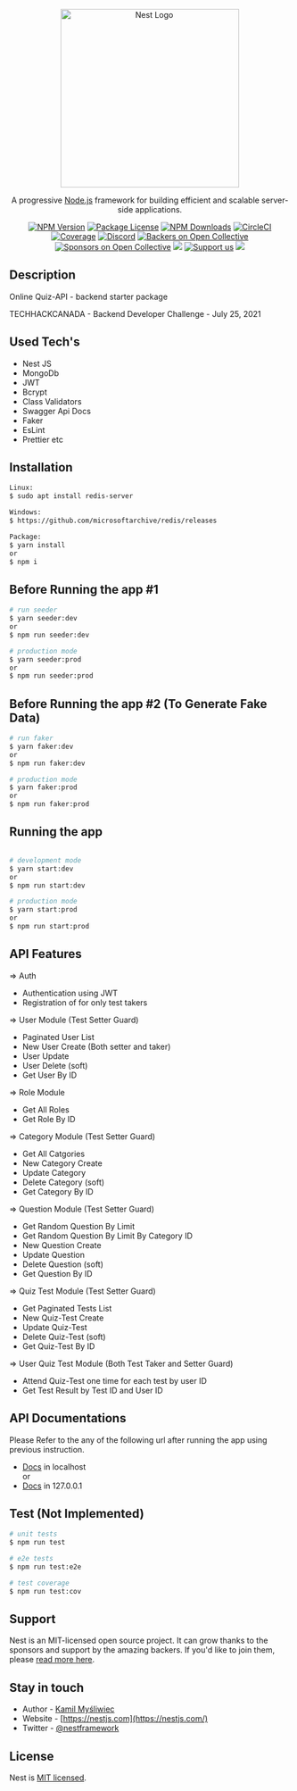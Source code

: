 <p align="center">
  <a href="http://nestjs.com/" target="blank"><img src="https://nestjs.com/img/logo_text.svg" width="320" alt="Nest Logo" /></a>
</p>

[circleci-image]: https://img.shields.io/circleci/build/github/nestjs/nest/master?token=abc123def456

[circleci-url]: https://circleci.com/gh/nestjs/nest

  <p align="center">A progressive <a href="http://nodejs.org" target="_blank">Node.js</a> framework for building efficient and scalable server-side applications.</p>
    <p align="center">
<a href="https://www.npmjs.com/~nestjscore" target="_blank"><img src="https://img.shields.io/npm/v/@nestjs/core.svg" alt="NPM Version" /></a>
<a href="https://www.npmjs.com/~nestjscore" target="_blank"><img src="https://img.shields.io/npm/l/@nestjs/core.svg" alt="Package License" /></a>
<a href="https://www.npmjs.com/~nestjscore" target="_blank"><img src="https://img.shields.io/npm/dm/@nestjs/common.svg" alt="NPM Downloads" /></a>
<a href="https://circleci.com/gh/nestjs/nest" target="_blank"><img src="https://img.shields.io/circleci/build/github/nestjs/nest/master" alt="CircleCI" /></a>
<a href="https://coveralls.io/github/nestjs/nest?branch=master" target="_blank"><img src="https://coveralls.io/repos/github/nestjs/nest/badge.svg?branch=master#9" alt="Coverage" /></a>
<a href="https://discord.gg/G7Qnnhy" target="_blank"><img src="https://img.shields.io/badge/discord-online-brightgreen.svg" alt="Discord"/></a>
<a href="https://opencollective.com/nest#backer" target="_blank"><img src="https://opencollective.com/nest/backers/badge.svg" alt="Backers on Open Collective" /></a>
<a href="https://opencollective.com/nest#sponsor" target="_blank"><img src="https://opencollective.com/nest/sponsors/badge.svg" alt="Sponsors on Open Collective" /></a>
  <a href="https://paypal.me/kamilmysliwiec" target="_blank"><img src="https://img.shields.io/badge/Donate-PayPal-ff3f59.svg"/></a>
    <a href="https://opencollective.com/nest#sponsor"  target="_blank"><img src="https://img.shields.io/badge/Support%20us-Open%20Collective-41B883.svg" alt="Support us"></a>
  <a href="https://twitter.com/nestframework" target="_blank"><img src="https://img.shields.io/twitter/follow/nestframework.svg?style=social&label=Follow"></a>
</p>
  <!--[![Backers on Open Collective](https://opencollective.com/nest/backers/badge.svg)](https://opencollective.com/nest#backer)
  [![Sponsors on Open Collective](https://opencollective.com/nest/sponsors/badge.svg)](https://opencollective.com/nest#sponsor)-->

## Description
Online Quiz-API - backend starter package

TECHHACKCANADA - Backend Developer Challenge - July 25, 2021

## Used Tech's
- Nest JS
- MongoDb
- JWT
- Bcrypt
- Class Validators
- Swagger Api Docs
- Faker
- EsLint
- Prettier
  etc

## Installation

```bash
Linux:
$ sudo apt install redis-server

Windows:
$ https://github.com/microsoftarchive/redis/releases

Package:
$ yarn install
or
$ npm i
```

## Before Running the app #1

```bash
# run seeder
$ yarn seeder:dev
or
$ npm run seeder:dev

# production mode
$ yarn seeder:prod
or
$ npm run seeder:prod
```

## Before Running the app #2 (To Generate Fake Data)

```bash
# run faker
$ yarn faker:dev
or
$ npm run faker:dev

# production mode
$ yarn faker:prod
or
$ npm run faker:prod
```

## Running the app

```bash

# development mode
$ yarn start:dev
or
$ npm run start:dev

# production mode
$ yarn start:prod
or
$ npm run start:prod
```

## API Features

=> Auth

- Authentication using JWT
- Registration of for only test takers

=> User Module (Test Setter Guard)

- Paginated User List
- New User Create (Both setter and taker)
- User Update
- User Delete (soft)
- Get User By ID

=> Role Module

- Get All Roles
- Get Role By ID

=> Category Module (Test Setter Guard)

- Get All Catgories
- New Category Create
- Update Category
- Delete Category (soft)
- Get Category By ID

=> Question Module (Test Setter Guard)

- Get Random Question By Limit
- Get Random Question By Limit By Category ID
- New Question Create
- Update Question
- Delete Question (soft)
- Get Question By ID

=> Quiz Test Module (Test Setter Guard)

- Get Paginated Tests List
- New Quiz-Test Create
- Update Quiz-Test
- Delete Quiz-Test (soft)
- Get Quiz-Test By ID

=> User Quiz Test Module (Both Test Taker and Setter Guard)

- Attend Quiz-Test one time for each test by user ID
- Get Test Result by Test ID and User ID

## API Documentations

Please Refer to the any of the following url after running the app using previous instruction.

- [Docs](http://localhost:9199/quiz-api) in localhost <br> or
- [Docs](http://127.0.0.1:9199/quiz-api) in 127.0.0.1

## Test (Not Implemented)

```bash
# unit tests
$ npm run test

# e2e tests
$ npm run test:e2e

# test coverage
$ npm run test:cov
```

## Support

Nest is an MIT-licensed open source project. It can grow thanks to the sponsors and support by the amazing backers. If you'd like to join them,
please [read more here](https://docs.nestjs.com/support).

## Stay in touch

- Author - [Kamil Myśliwiec](https://kamilmysliwiec.com)
- Website - [https://nestjs.com](https://nestjs.com/)
- Twitter - [@nestframework](https://twitter.com/nestframework)

## License

Nest is [MIT licensed](LICENSE).
